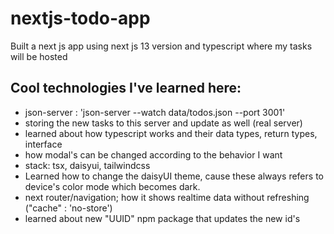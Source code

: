 # nextjs-todo-app
Built a next js app using next js 13 version and typescript where my tasks will be hosted
## Cool technologies I've learned here: 
* json-server : 'json-server --watch data/todos.json --port 3001'
* storing the new tasks to this server and update as well (real server)
* learned about how typescript works and their data types, return types, interface
* how modal's can be changed according to the behavior I want
* stack: tsx, daisyui, tailwindcss
* Learned how to change the daisyUI theme, cause these always refers to device's color mode which becomes dark. 
* next router/navigation; how it shows realtime data without refreshing ("cache" : 'no-store')
* learned about new "UUID" npm package that updates the new id's 